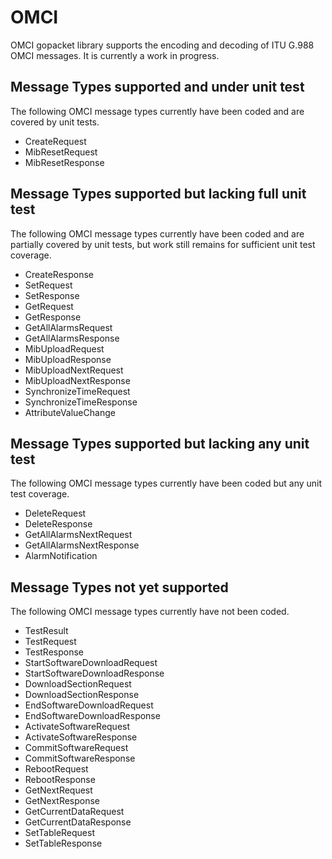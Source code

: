 # OMCI

OMCI gopacket library supports the encoding and decoding of ITU G.988 OMCI
messages. It is currently a work in progress.

## Message Types supported and under unit test
The following OMCI message types currently have been coded and are covered
by unit tests.

 - CreateRequest
 - MibResetRequest
 - MibResetResponse

 

## Message Types supported but lacking full unit test
The following OMCI message types currently have been coded and are partially covered
by unit tests, but work still remains for sufficient unit test coverage.

 - CreateResponse
 - SetRequest
 - SetResponse
 - GetRequest
 - GetResponse
 - GetAllAlarmsRequest
 - GetAllAlarmsResponse
 - MibUploadRequest
 - MibUploadResponse
 - MibUploadNextRequest
 - MibUploadNextResponse
 - SynchronizeTimeRequest
 - SynchronizeTimeResponse
 - AttributeValueChange

## Message Types supported but lacking any unit test
The following OMCI message types currently have been coded but any unit test coverage.

 - DeleteRequest
 - DeleteResponse
 - GetAllAlarmsNextRequest
 - GetAllAlarmsNextResponse
 - AlarmNotification
 
## Message Types not yet supported

The following OMCI message types currently have not been coded.

 - TestResult
 - TestRequest
 - TestResponse
 - StartSoftwareDownloadRequest
 - StartSoftwareDownloadResponse
 - DownloadSectionRequest
 - DownloadSectionResponse
 - EndSoftwareDownloadRequest
 - EndSoftwareDownloadResponse
 - ActivateSoftwareRequest
 - ActivateSoftwareResponse
 - CommitSoftwareRequest
 - CommitSoftwareResponse
 - RebootRequest
 - RebootResponse
 - GetNextRequest
 - GetNextResponse
 - GetCurrentDataRequest
 - GetCurrentDataResponse
 - SetTableRequest
 - SetTableResponse

